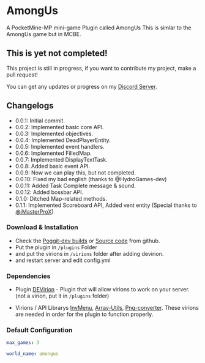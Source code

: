 # AmongUs

A PocketMine-MP mini-game Plugin called AmongUs
This is simlar to the AmongUs game but in MCBE.

## This is yet not completed!

This project is still in progress, if you want to contribute my project, make a pull request!

You can get any updates or progress on my [Discord Server](https://discord.gg/Py2vSwg3B3).


## Changelogs

- 0.0.1: Initial commit.
- 0.0.2: Implemented basic core API.
- 0.0.3: Implemented objectives.
- 0.0.4: Implemented DeadPlayerEntity.
- 0.0.5: Implemented event handlers.
- 0.0.6: Implemented FilledMap.
- 0.0.7: Implemented DisplayTextTask.
- 0.0.8: Added basic event API.
- 0.0.9: Now we can play this, but not completed.
- 0.0.10: Fixed my bad english (thanks to @HydroGames-dev)
- 0.0.11: Added Task Complete message & sound.
- 0.0.12: Added bossbar API.
- 0.1.0: Ditched Map-related methods.
- 0.1.1: Implemented Scoreboard API, Added vent entity (Special thanks to [@iMasterProX](https://github.com/iMasterProX))

### Download & Installation

- Check the [Poggit-dev builds](https://poggit.pmmp.io/ci/alvin0319/AmongUs) or [Source code](https://github.com/alvin0319/AmongUs/archive/master.zip) from github.
- Put the plugin in ``/plugins`` Folder
- and put the virions in ``/virions`` folder after adding devirion.
- and restart server and edit config.yml

### Dependencies

- Plugin
[DEVirion](https://github.com/poggit/devirion) - Plugin that will allow virions to work on your server. (not a virion, put it in ``/plugins`` folder)

- Virions / API Librarys
[InvMenu](https://github.com/Muqsit/InvMenu),  [Array-Utils](https://github.com/PresentKim/array-utils),  [Png-converter](https://github.com/PresentKim/png-converter).
These virions are needed in order for the plugin to function properly.

### Default Configuration


```yaml
max_games: 3

world_name: amongus